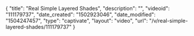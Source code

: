 {
    "title": "Real Simple Layered Shades",
    "description": "",
    "videoid": "111179737",
    "date_created": "1502923046",
    "date_modified": "1504247457",
    "type": "captivate",
    "layout": "video",
    "url": "\/v\/real-simple-layered-shades\/111179737"
}